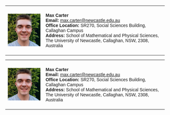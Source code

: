 <table style="border-collapse: collapse; border: none;">

<tr style="border: none;">
  
<td class="noBorder"> 
    
<img src="./Headshot.jpeg" width="145"> 
    
</td> 
    
<td class="noBorder"> 
    
<b> Max Carter </b> <br/> <b> Email: </b> max.carter@newcastle.edu.au <br/> <b> Office Location:</b> SR270, Social Sciences Building, Callaghan Campus <br/> <b>Address:</b> School of Mathematical and Physical Sciences, <br/> The University of Newcastle, Callaghan, NSW, 2308, Australia
    
</tr>
  
</table>


<html>
  
<head>
  
<style>
  
table {
  font-family: arial, sans-serif;
  border-collapse: collapse;
  width: 100%;
}

td, th {
  border: 0px solid #dddddd;
  text-align: left;
  padding: 8px;
}

</style>

</head>

<body>

<table>
  
<td>

<img src="./Headshot.jpeg" width="145"> 
  
</td>
  
<td>
  
<b> Max Carter </b> <br/> <b> Email: </b> max.carter@newcastle.edu.au <br/> <b> Office Location:</b> SR270, Social Sciences Building, Callaghan Campus <br/> <b>Address:</b> School of Mathematical and Physical Sciences, <br/> The University of Newcastle, Callaghan, NSW, 2308, Australia

</td>
  
</table>

</body>

</html>
